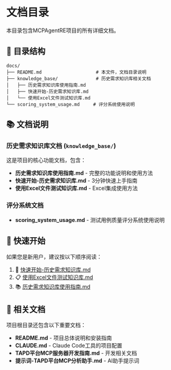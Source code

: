 # 文档目录

本目录包含MCPAgentRE项目的所有详细文档。

## 📁 目录结构

```
docs/
├── README.md                    # 本文件，文档目录说明
├── knowledge_base/              # 历史需求知识库相关文档
│   ├── 历史需求知识库使用指南.md
│   ├── 快速开始-历史需求知识库.md
│   └── 使用Excel文件测试知识库.md
└── scoring_system_usage.md     # 评分系统使用说明
```

## 📚 文档说明

### 历史需求知识库文档 (`knowledge_base/`)

这是项目的核心功能文档，包含：

- **历史需求知识库使用指南.md** - 完整的功能说明和使用方法
- **快速开始-历史需求知识库.md** - 3分钟快速上手指南
- **使用Excel文件测试知识库.md** - Excel集成使用方法

### 评分系统文档

- **scoring_system_usage.md** - 测试用例质量评分系统使用说明

## 🚀 快速开始

如果您是新用户，建议按以下顺序阅读：

1. 📖 [快速开始-历史需求知识库.md](knowledge_base/快速开始-历史需求知识库.md)
2. 📋 [使用Excel文件测试知识库.md](knowledge_base/使用Excel文件测试知识库.md)
3. 📚 [历史需求知识库使用指南.md](knowledge_base/历史需求知识库使用指南.md)

## 🔗 相关文档

项目根目录还包含以下重要文档：

- **README.md** - 项目总体说明和安装指南
- **CLAUDE.md** - Claude Code工具的项目配置
- **TAPD平台MCP服务器开发指南.md** - 开发相关文档
- **提示词-TAPD平台MCP分析助手.md** - AI助手提示词